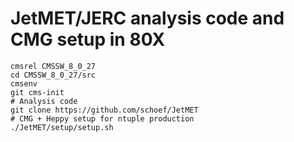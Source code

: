 # JetMET/JERC analysis code and CMG setup in 80X

```
cmsrel CMSSW_8_0_27
cd CMSSW_8_0_27/src
cmsenv
git cms-init
# Analysis code
git clone https://github.com/schoef/JetMET
# CMG + Heppy setup for ntuple production
./JetMET/setup/setup.sh
```
